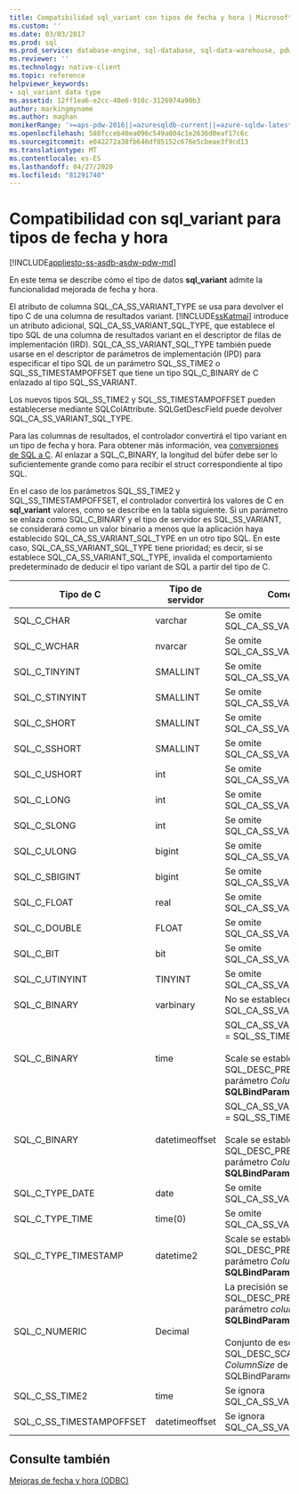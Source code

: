 ```yaml
---
title: Compatibilidad sql_variant con tipos de fecha y hora | Microsoft Docs
ms.custom: ''
ms.date: 03/03/2017
ms.prod: sql
ms.prod_service: database-engine, sql-database, sql-data-warehouse, pdw
ms.reviewer: ''
ms.technology: native-client
ms.topic: reference
helpviewer_keywords:
- sql_variant data type
ms.assetid: 12ff1ea6-e2cc-40e6-910c-3126974a90b3
author: markingmyname
ms.author: maghan
monikerRange: '>=aps-pdw-2016||=azuresqldb-current||=azure-sqldw-latest||>=sql-server-2016||=sqlallproducts-allversions||>=sql-server-linux-2017||=azuresqldb-mi-current'
ms.openlocfilehash: 588fcceb40ea096c549a004c1e2636d0eaf17c6c
ms.sourcegitcommit: e042272a38fb646df05152c676e5cbeae3f9cd13
ms.translationtype: MT
ms.contentlocale: es-ES
ms.lasthandoff: 04/27/2020
ms.locfileid: "81291740"
---
```

# <a name="sql_variant-support-for-date-and-time-types"></a>Compatibilidad con sql_variant para tipos de fecha y hora
[!INCLUDE[appliesto-ss-asdb-asdw-pdw-md](../../includes/appliesto-ss-asdb-asdw-pdw-md.md)]

  En este tema se describe cómo el tipo de datos **sql_variant** admite la funcionalidad mejorada de fecha y hora.  
  
 El atributo de columna SQL_CA_SS_VARIANT_TYPE se usa para devolver el tipo C de una columna de resultados variant. [!INCLUDE[ssKatmai](../../includes/sskatmai-md.md)] introduce un atributo adicional, SQL_CA_SS_VARIANT_SQL_TYPE, que establece el tipo SQL de una columna de resultados variant en el descriptor de filas de implementación (IRD). SQL_CA_SS_VARIANT_SQL_TYPE también puede usarse en el descriptor de parámetros de implementación (IPD) para especificar el tipo SQL de un parámetro SQL_SS_TIME2 o SQL_SS_TIMESTAMPOFFSET que tiene un tipo SQL_C_BINARY de C enlazado al tipo SQL_SS_VARIANT.  
  
 Los nuevos tipos SQL_SS_TIME2 y SQL_SS_TIMESTAMPOFFSET pueden establecerse mediante SQLColAttribute. SQLGetDescField puede devolver SQL_CA_SS_VARIANT_SQL_TYPE.  
  
 Para las columnas de resultados, el controlador convertirá el tipo variant en un tipo de fecha y hora. Para obtener más información, vea [conversiones de SQL a C](../../relational-databases/native-client-odbc-date-time/datetime-data-type-conversions-from-sql-to-c.md). Al enlazar a SQL_C_BINARY, la longitud del búfer debe ser lo suficientemente grande como para recibir el struct correspondiente al tipo SQL.  
  
 En el caso de los parámetros SQL_SS_TIME2 y SQL_SS_TIMESTAMPOFFSET, el controlador convertirá los valores de C en **sql_variant** valores, como se describe en la tabla siguiente. Si un parámetro se enlaza como SQL_C_BINARY y el tipo de servidor es SQL_SS_VARIANT, se considerará como un valor binario a menos que la aplicación haya establecido SQL_CA_SS_VARIANT_SQL_TYPE en un otro tipo SQL. En este caso, SQL_CA_SS_VARIANT_SQL_TYPE tiene prioridad; es decir, si se establece SQL_CA_SS_VARIANT_SQL_TYPE, invalida el comportamiento predeterminado de deducir el tipo variant de SQL a partir del tipo de C.  
  
|Tipo de C|Tipo de servidor|Comentarios|  
|------------|-----------------|--------------|  
|SQL_C_CHAR|varchar|Se omite SQL_CA_SS_VARIANT_SQL_TYPE.|  
|SQL_C_WCHAR|nvarcar|Se omite SQL_CA_SS_VARIANT_SQL_TYPE.|  
|SQL_C_TINYINT|SMALLINT|Se omite SQL_CA_SS_VARIANT_SQL_TYPE.|  
|SQL_C_STINYINT|SMALLINT|Se omite SQL_CA_SS_VARIANT_SQL_TYPE.|  
|SQL_C_SHORT|SMALLINT|Se omite SQL_CA_SS_VARIANT_SQL_TYPE.|  
|SQL_C_SSHORT|SMALLINT|Se omite SQL_CA_SS_VARIANT_SQL_TYPE.|  
|SQL_C_USHORT|int|Se omite SQL_CA_SS_VARIANT_SQL_TYPE.|  
|SQL_C_LONG|int|Se omite SQL_CA_SS_VARIANT_SQL_TYPE.|  
|SQL_C_SLONG|int|Se omite SQL_CA_SS_VARIANT_SQL_TYPE.|  
|SQL_C_ULONG|bigint|Se omite SQL_CA_SS_VARIANT_SQL_TYPE.|  
|SQL_C_SBIGINT|bigint|Se omite SQL_CA_SS_VARIANT_SQL_TYPE.|  
|SQL_C_FLOAT|real|Se omite SQL_CA_SS_VARIANT_SQL_TYPE.|  
|SQL_C_DOUBLE|FLOAT|Se omite SQL_CA_SS_VARIANT_SQL_TYPE.|  
|SQL_C_BIT|bit|Se omite SQL_CA_SS_VARIANT_SQL_TYPE.|  
|SQL_C_UTINYINT|TINYINT|Se omite SQL_CA_SS_VARIANT_SQL_TYPE.|  
|SQL_C_BINARY|varbinary|No se establece SQL_CA_SS_VARIANT_SQL_TYPE.|  
|SQL_C_BINARY|time|SQL_CA_SS_VARIANT_SQL_TYPE = SQL_SS_TIME2<br /><br /> Scale se establece en SQL_DESC_PRECISION (el parámetro *ColumnSize* de **SQLBindParameter**).|  
|SQL_C_BINARY|datetimeoffset|SQL_CA_SS_VARIANT_SQL_TYPE = SQL_SS_TIMESTAMPOFFSET<br /><br /> Scale se establece en SQL_DESC_PRECISION (el parámetro *ColumnSize* de **SQLBindParameter**).|  
|SQL_C_TYPE_DATE|date|Se omite SQL_CA_SS_VARIANT_SQL_TYPE.|  
|SQL_C_TYPE_TIME|time(0)|Se omite SQL_CA_SS_VARIANT_SQL_TYPE.|  
|SQL_C_TYPE_TIMESTAMP|datetime2|Scale se establece en SQL_DESC_PRECISION (el parámetro *ColumnSize* de **SQLBindParameter**).|  
|SQL_C_NUMERIC|Decimal|La precisión se establece en SQL_DESC_PRECISION (el parámetro *columnas* de **SQLBindParameter**).<br /><br /> Conjunto de escalado a SQL_DESC_SCALE (el parámetro *ColumnSize* de SQLBindParameter).|  
|SQL_C_SS_TIME2|time|Se ignora SQL_CA_SS_VARIANT_SQL_TYPE.|  
|SQL_C_SS_TIMESTAMPOFFSET|datetimeoffset|Se ignora SQL_CA_SS_VARIANT_SQL_TYPE.|  
  
## <a name="see-also"></a>Consulte también  
 [Mejoras de fecha y hora &#40;ODBC&#41;](../../relational-databases/native-client-odbc-date-time/date-and-time-improvements-odbc.md)  
  
  

